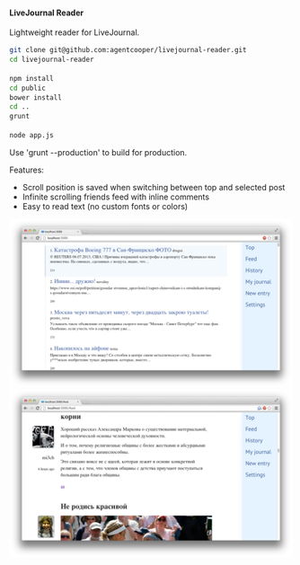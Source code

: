 #### LiveJournal Reader

Lightweight reader for LiveJournal.

```bash
git clone git@github.com:agentcooper/livejournal-reader.git
cd livejournal-reader

npm install
cd public
bower install
cd ..
grunt

node app.js
```

Use 'grunt --production' to build for production.

Features:
* Scroll position is saved when switching between top and selected post
* Infinite scrolling friends feed with inline comments
* Easy to read text (no custom fonts or colors)

<img src="https://github.com/agentcooper/livejournal-reader/blob/master/public/images/top.png?raw=true">

<img src="https://github.com/agentcooper/livejournal-reader/blob/master/public/images/feed.png?raw=true">
